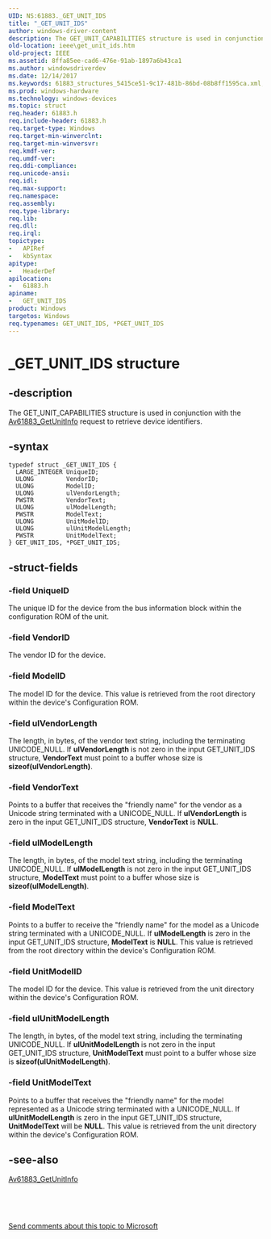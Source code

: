 ```yaml
---
UID: NS:61883._GET_UNIT_IDS
title: "_GET_UNIT_IDS"
author: windows-driver-content
description: The GET_UNIT_CAPABILITIES structure is used in conjunction with the Av61883_GetUnitInfo request to retrieve device identifiers.
old-location: ieee\get_unit_ids.htm
old-project: IEEE
ms.assetid: 8ffa85ee-cad6-476e-91ab-1897a6b43ca1
ms.author: windowsdriverdev
ms.date: 12/14/2017
ms.keywords: 61883_structures_5415ce51-9c17-481b-86bd-08b8ff1595ca.xml, PGET_UNIT_IDS, GET_UNIT_IDS structure [Buses], _GET_UNIT_IDS, IEEE.get_unit_ids, PGET_UNIT_IDS structure pointer [Buses], 61883/PGET_UNIT_IDS, 61883/GET_UNIT_IDS, GET_UNIT_IDS, *PGET_UNIT_IDS
ms.prod: windows-hardware
ms.technology: windows-devices
ms.topic: struct
req.header: 61883.h
req.include-header: 61883.h
req.target-type: Windows
req.target-min-winverclnt: 
req.target-min-winversvr: 
req.kmdf-ver: 
req.umdf-ver: 
req.ddi-compliance: 
req.unicode-ansi: 
req.idl: 
req.max-support: 
req.namespace: 
req.assembly: 
req.type-library: 
req.lib: 
req.dll: 
req.irql: 
topictype:
-	APIRef
-	kbSyntax
apitype:
-	HeaderDef
apilocation:
-	61883.h
apiname:
-	GET_UNIT_IDS
product: Windows
targetos: Windows
req.typenames: GET_UNIT_IDS, *PGET_UNIT_IDS
---
```


# _GET_UNIT_IDS structure


## -description


The GET_UNIT_CAPABILITIES structure is used in conjunction with the <a href="https://msdn.microsoft.com/library/windows/hardware/ff536983">Av61883_GetUnitInfo</a> request to retrieve device identifiers. 


## -syntax


````
typedef struct _GET_UNIT_IDS {
  LARGE_INTEGER UniqueID;
  ULONG         VendorID;
  ULONG         ModelID;
  ULONG         ulVendorLength;
  PWSTR         VendorText;
  ULONG         ulModelLength;
  PWSTR         ModelText;
  ULONG         UnitModelID;
  ULONG         ulUnitModelLength;
  PWSTR         UnitModelText;
} GET_UNIT_IDS, *PGET_UNIT_IDS;
````


## -struct-fields




### -field UniqueID

The unique ID for the device from the bus information block within the configuration ROM of the unit. 


### -field VendorID

The vendor ID for the device.


### -field ModelID

The model ID for the device. This value is retrieved from the root directory within the device's Configuration ROM.


### -field ulVendorLength

The length, in bytes, of the vendor text string, including the terminating UNICODE_NULL. If <b>ulVendorLength</b> is not zero in the input GET_UNIT_IDS structure, <b>VendorText</b> must point to a buffer whose size is <b>sizeof(ulVendorLength)</b>.


### -field VendorText

Points to a buffer that receives the "friendly name" for the vendor as a Unicode string terminated with a UNICODE_NULL. If <b>ulVendorLength</b> is zero in the input GET_UNIT_IDS structure, <b>VendorText</b> is <b>NULL</b>. 


### -field ulModelLength

The length, in bytes, of the model text string, including the terminating UNICODE_NULL. If <b>ulModelLength</b> is not zero in the input GET_UNIT_IDS structure, <b>ModelText</b> must point to a buffer whose size is <b>sizeof(ulModelLength)</b>. 


### -field ModelText

Points to a buffer to receive the "friendly name" for the model as a Unicode string terminated with a UNICODE_NULL. If <b>ulModelLength</b> is zero in the input GET_UNIT_IDS structure, <b>ModelText</b> is <b>NULL</b>. This value is retrieved from the root directory within the device's Configuration ROM. 


### -field UnitModelID

The model ID for the device. This value is retrieved from the unit directory within the device's Configuration ROM. 


### -field ulUnitModelLength

The length, in bytes, of the model text string, including the terminating UNICODE_NULL. If <b>ulUnitModelLength</b> is not zero in the input GET_UNIT_IDS structure, <b>UnitModelText</b> must point to a buffer whose size is <b>sizeof(ulUnitModelLength)</b>. 


### -field UnitModelText

Points to a buffer that receives the "friendly name" for the model represented as a Unicode string terminated with a UNICODE_NULL. If <b>ulUnitModelLength</b> is zero in the input GET_UNIT_IDS structure, <b>UnitModelText</b> will be <b>NULL</b>. This value is retrieved from the unit directory within the device's Configuration ROM.


## -see-also

<a href="https://msdn.microsoft.com/library/windows/hardware/ff536983">Av61883_GetUnitInfo</a>

 

 

<a href="mailto:wsddocfb@microsoft.com?subject=Documentation%20feedback [IEEE\buses]:%20GET_UNIT_IDS structure%20 RELEASE:%20(12/14/2017)&amp;body=%0A%0APRIVACY STATEMENT%0A%0AWe use your feedback to improve the documentation. We don't use your email address for any other purpose, and we'll remove your email address from our system after the issue that you're reporting is fixed. While we're working to fix this issue, we might send you an email message to ask for more info. Later, we might also send you an email message to let you know that we've addressed your feedback.%0A%0AFor more info about Microsoft's privacy policy, see http://privacy.microsoft.com/en-us/default.aspx." title="Send comments about this topic to Microsoft">Send comments about this topic to Microsoft</a>

